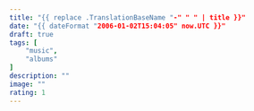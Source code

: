 ```yaml
---
title: "{{ replace .TranslationBaseName "-" " " | title }}"
date: "{{ dateFormat "2006-01-02T15:04:05" now.UTC }}"
draft: true
tags: [
	"music",
	"albums"
]
description: ""
image: ""
rating: 1
---
```

<!--more-->
